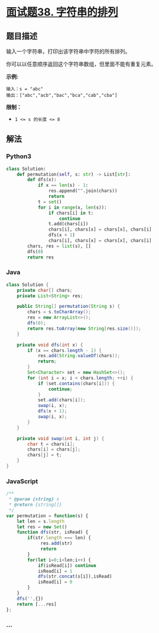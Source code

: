 # [面试题38. 字符串的排列](https://leetcode-cn.com/problems/zi-fu-chuan-de-pai-lie-lcof/)

## 题目描述
<!-- 这里写题目描述 -->
输入一个字符串，打印出该字符串中字符的所有排列。

你可以以任意顺序返回这个字符串数组，但里面不能有重复元素。

**示例:**

```
输入：s = "abc"
输出：["abc","acb","bac","bca","cab","cba"]
```

**限制：**

- `1 <= s 的长度 <= 8`

## 解法
<!-- 这里可写通用的实现逻辑 -->


<!-- tabs:start -->

### **Python3**
<!-- 这里可写当前语言的特殊实现逻辑 -->

```python
class Solution:
    def permutation(self, s: str) -> List[str]:
        def dfs(x):
            if x == len(s) - 1:
                res.append("".join(chars))
                return
            t = set()
            for i in range(x, len(s)):
                if chars[i] in t:
                    continue
                t.add(chars[i])
                chars[i], chars[x] = chars[x], chars[i]
                dfs(x + 1)
                chars[i], chars[x] = chars[x], chars[i]
        chars, res = list(s), []
        dfs(0)
        return res
```

### **Java**
<!-- 这里可写当前语言的特殊实现逻辑 -->

```java
class Solution {
    private char[] chars;
    private List<String> res;

    public String[] permutation(String s) {
        chars = s.toCharArray();
        res = new ArrayList<>();
        dfs(0);
        return res.toArray(new String[res.size()]);
    }

    private void dfs(int x) {
        if (x == chars.length - 1) {
            res.add(String.valueOf(chars));
            return;
        }
        Set<Character> set = new HashSet<>();
        for (int i = x; i < chars.length; ++i) {
            if (set.contains(chars[i])) {
                continue;
            }
            set.add(chars[i]);
            swap(i, x);
            dfs(x + 1);
            swap(i, x);
        }
    }

    private void swap(int i, int j) {
        char t = chars[i];
        chars[i] = chars[j];
        chars[j] = t;
    }
}
```

### **JavaScript**
```js
/**
 * @param {string} s
 * @return {string[]}
 */
var permutation = function(s) {
    let len = s.length
    let res = new Set()
    function dfs(str, isRead) {
        if(str.length === len) {
             res.add(str)
             return
        }
        for(let i=0;i<len;i++) {
            if(isRead[i]) continue
            isRead[i] = 1
            dfs(str.concat(s[i]),isRead)
            isRead[i] = 0
        }
    }
    dfs('',{})
    return [...res]
};
```

### **...**
```

```

<!-- tabs:end -->
